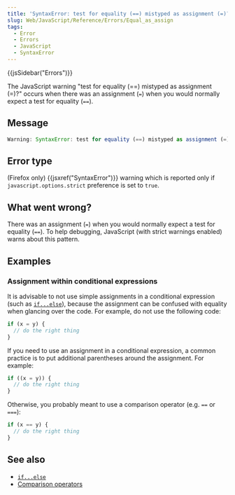 ```yaml
---
title: 'SyntaxError: test for equality (==) mistyped as assignment (=)?'
slug: Web/JavaScript/Reference/Errors/Equal_as_assign
tags:
  - Error
  - Errors
  - JavaScript
  - SyntaxError
---
```

{{jsSidebar("Errors")}}

The JavaScript warning "test for equality (==) mistyped as assignment (=)?"
occurs when there was an assignment (`=`) when you would normally expect a test
for equality (`==`).

## Message

```js
Warning: SyntaxError: test for equality (==) mistyped as assignment (=)?
```

## Error type

(Firefox only) {{jsxref("SyntaxError")}} warning which is reported only
if `javascript.options.strict` preference is set to `true`.

## What went wrong?

There was an assignment (`=`) when you would normally expect a test for equality
(`==`). To help debugging, JavaScript (with strict warnings enabled) warns about
this pattern.

## Examples

### Assignment within conditional expressions

It is advisable to not use simple assignments in a conditional expression (such
as [`if...else`](/en-US/docs/Web/JavaScript/Reference/Statements/if...else)),
because the assignment can be confused with equality when glancing over the
code. For example, do not use the following code:

```js example-bad
if (x = y) {
  // do the right thing
}
```

If you need to use an assignment in a conditional expression, a common practice
is to put additional parentheses around the assignment. For example:

```js
if ((x = y)) {
  // do the right thing
}
```

Otherwise, you probably meant to use a comparison operator (e.g. `==` or `===`):

```js
if (x == y) {
  // do the right thing
}
```

## See also

*   [`if...else`](/en-US/docs/Web/JavaScript/Reference/Statements/if...else)
*   [Comparison operators](/en-US/docs/Web/JavaScript/Reference/Operators)
